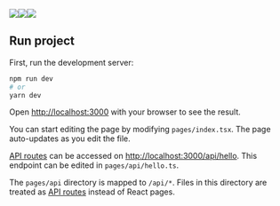 <img src='https://firebasestorage.googleapis.com/v0/b/lista-super-app.appspot.com/o/assets%2FCover.jpg?alt=media&token=ee793dfc-5c61-4696-a9e1-4bfb9f439df1'><img src='https://firebasestorage.googleapis.com/v0/b/lista-super-app.appspot.com/o/assets%2Fgithub1.png?alt=media&token=a9b6fddc-24a4-4a2e-b636-344efd0d7070'><img src='https://firebasestorage.googleapis.com/v0/b/lista-super-app.appspot.com/o/assets%2F14.png?alt=media&token=3cf2f807-6b6e-4002-816c-5ce0fb02bbdc'>

## Run project

First, run the development server:

```bash
npm run dev
# or
yarn dev
```

Open [http://localhost:3000](http://localhost:3000) with your browser to see the result.

You can start editing the page by modifying `pages/index.tsx`. The page auto-updates as you edit the file.

[API routes](https://nextjs.org/docs/api-routes/introduction) can be accessed on [http://localhost:3000/api/hello](http://localhost:3000/api/hello). This endpoint can be edited in `pages/api/hello.ts`.

The `pages/api` directory is mapped to `/api/*`. Files in this directory are treated as [API routes](https://nextjs.org/docs/api-routes/introduction) instead of React pages.
